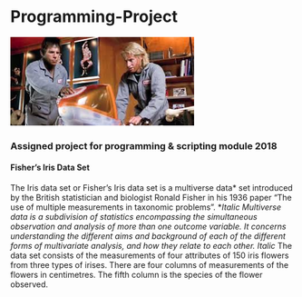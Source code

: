 # Programming-Project
![](Zoolander.jpg)
### Assigned project for programming &amp; scripting module 2018
#### Fisher’s Iris Data Set

The Iris data set or Fisher’s Iris data set is a multiverse data* set introduced by the British statistician and biologist Ronald Fisher in his 1936 paper “The use of multiple measurements in taxonomic problems”.
**Italic *Multiverse data is a subdivision of statistics encompassing the simultaneous observation and analysis of more than one outcome variable. It concerns understanding the different aims and background of each of the different forms of multivariate analysis, and how they relate to each other. Italic**
The data set consists of the measurements of four attributes of 150 iris flowers from three types of irises. There are four columns of measurements of the flowers in centimetres. The fifth column is the species of the flower observed.

